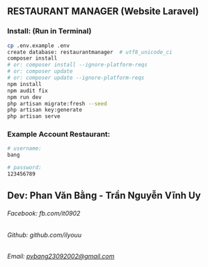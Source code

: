 ## RESTAURANT MANAGER (Website Laravel)

### Install: (Run in Terminal)
```bash
cp .env.example .env
create database: restaurantmanager  # utf8_unicode_ci
composer install 	
# or: composer install --ignore-platform-reqs
# or: composer update 
# or: composer update --ignore-platform-reqs 
npm install
npm audit fix
npm run dev
php artisan migrate:fresh --seed
php artisan key:generate
php artisan serve
```

### Example Account Restaurant:
```bash
# username:
bang

# password:
123456789
```

## Dev: Phan Văn Bằng - Trần Nguyễn Vĩnh Uy
###### Facebook: fb.com/it0902
###### Github: github.com/ilyouu
###### Email: pvbang23092002@gmail.com

